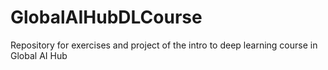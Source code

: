 # GlobalAIHubDLCourse
Repository for exercises and project of the intro to deep learning course in Global AI Hub
